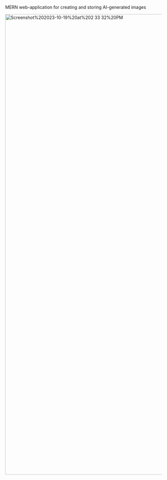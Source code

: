 MERN web-application for creating and storing AI-generated images

<img width="1475" alt="Screenshot%202023-10-19%20at%202 33 32%20PM" src="https://github.com/user-attachments/assets/eef43899-4511-4aae-8829-994922907488">
